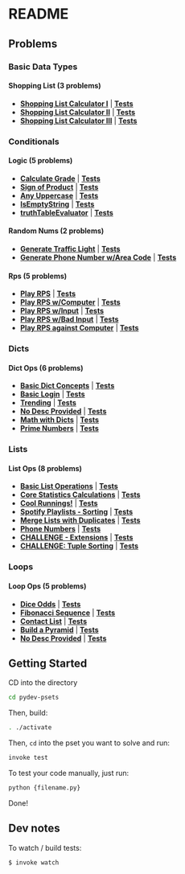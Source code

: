 # README

## Problems


### Basic Data Types

#### Shopping List (3 problems)

* **[Shopping List Calculator I](pset_basic_data_types/shopping_list/p1.py)** | **[Tests](pset_basic_data_types/shopping_list/tests/test_p1.py)**
* **[Shopping List Calculator II](pset_basic_data_types/shopping_list/p2.py)** | **[Tests](pset_basic_data_types/shopping_list/tests/test_p2.py)**
* **[Shopping List Calculator III](pset_basic_data_types/shopping_list/p3.py)** | **[Tests](pset_basic_data_types/shopping_list/tests/test_p3.py)**

### Conditionals

#### Logic (5 problems)

* **[Calculate Grade](pset_conditionals/logic/p1.py)** | **[Tests](pset_conditionals/logic/tests/test_p1.py)**
* **[Sign of Product](pset_conditionals/logic/p2.py)** | **[Tests](pset_conditionals/logic/tests/test_p2.py)**
* **[Any Uppercase](pset_conditionals/logic/p3.py)** | **[Tests](pset_conditionals/logic/tests/test_p3.py)**
* **[IsEmptyString](pset_conditionals/logic/p4.py)** | **[Tests](pset_conditionals/logic/tests/test_p4.py)**
* **[truthTableEvaluator](pset_conditionals/logic/p5.py)** | **[Tests](pset_conditionals/logic/tests/test_p5.py)**

#### Random Nums (2 problems)

* **[Generate Traffic Light](pset_conditionals/random_nums/p1.py)** | **[Tests](pset_conditionals/random_nums/tests/test_p1.py)**
* **[Generate Phone Number w/Area Code](pset_conditionals/random_nums/p2.py)** | **[Tests](pset_conditionals/random_nums/tests/test_p2.py)**

#### Rps (5 problems)

* **[Play RPS](pset_conditionals/rps/p1.py)** | **[Tests](pset_conditionals/rps/tests/test_p1.py)**
* **[Play RPS w/Computer](pset_conditionals/rps/p2.py)** | **[Tests](pset_conditionals/rps/tests/test_p2.py)**
* **[Play RPS w/Input](pset_conditionals/rps/p3.py)** | **[Tests](pset_conditionals/rps/tests/test_p3.py)**
* **[Play RPS w/Bad Input](pset_conditionals/rps/p4.py)** | **[Tests](pset_conditionals/rps/tests/test_p4.py)**
* **[Play RPS against Computer](pset_conditionals/rps/p5.py)** | **[Tests](pset_conditionals/rps/tests/test_p5.py)**

### Dicts

#### Dict Ops (6 problems)

* **[Basic Dict Concepts](pset_dicts/dict_ops/basic_dict_concepts.py)** | **[Tests](pset_dicts/dict_ops/tests/test_basic_dict_concepts.py)**
* **[Basic Login](pset_dicts/dict_ops/basic_login_search.py)** | **[Tests](pset_dicts/dict_ops/tests/test_basic_login_search.py)**
* **[Trending](pset_dicts/dict_ops/counter_becomes_dict.py)** | **[Tests](pset_dicts/dict_ops/tests/test_counter_becomes_dict.py)**
* **[No Desc Provided](pset_dicts/dict_ops/invert_kvs.py)** | **[Tests](pset_dicts/dict_ops/tests/test_invert_kvs.py)**
* **[Math with Dicts](pset_dicts/dict_ops/math.py)** | **[Tests](pset_dicts/dict_ops/tests/test_math.py)**
* **[Prime Numbers](pset_dicts/dict_ops/primes.py)** | **[Tests](pset_dicts/dict_ops/tests/test_primes.py)**

### Lists

#### List Ops (8 problems)

* **[Basic List Operations](pset_lists/list_ops/p1.py)** | **[Tests](pset_lists/list_ops/tests/test_p1.py)**
* **[Core Statistics Calculations](pset_lists/list_ops/p2.py)** | **[Tests](pset_lists/list_ops/tests/test_p2.py)**
* **[Cool Runnings!](pset_lists/list_ops/p3.py)** | **[Tests](pset_lists/list_ops/tests/test_p3.py)**
* **[Spotify Playlists - Sorting](pset_lists/list_ops/p4.py)** | **[Tests](pset_lists/list_ops/tests/test_p4.py)**
* **[Merge Lists with Duplicates](pset_lists/list_ops/p5.py)** | **[Tests](pset_lists/list_ops/tests/test_p5.py)**
* **[Phone Numbers](pset_lists/list_ops/p6.py)** | **[Tests](pset_lists/list_ops/tests/test_p6.py)**
* **[CHALLENGE - Extensions](pset_lists/list_ops/p7.py)** | **[Tests](pset_lists/list_ops/tests/test_p7.py)**
* **[CHALLENGE: Tuple Sorting](pset_lists/list_ops/p8.py)** | **[Tests](pset_lists/list_ops/tests/test_p8.py)**

### Loops

#### Loop Ops (5 problems)

* **[Dice Odds](pset_loops/loop_ops/dice_odds.py)** | **[Tests](pset_loops/loop_ops/tests/test_dice_odds.py)**
* **[Fibonacci Sequence](pset_loops/loop_ops/fibonacci.py)** | **[Tests](pset_loops/loop_ops/tests/test_fibonacci.py)**
* **[Contact List](pset_loops/loop_ops/p8.py)** | **[Tests](pset_loops/loop_ops/tests/test_p8.py)**
* **[Build a Pyramid](pset_loops/loop_ops/pyramid.py)** | **[Tests](pset_loops/loop_ops/tests/test_pyramid.py)**
* **[No Desc Provided](pset_loops/loop_ops/word_freq.py)** | **[Tests](pset_loops/loop_ops/tests/test_word_freq.py)**

## Getting Started

CD into the directory

```bash
cd pydev-psets
```

Then, build:

```bash
. ./activate
```

Then, `cd` into the pset you want to solve and run:

```bash
invoke test
```

To test your code manually, just run:

```bash
python {filename.py}
```

Done!

## Dev notes

To watch / build tests:

```bash
$ invoke watch
```
